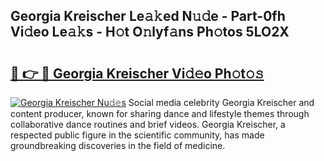 ## Georgia Kreischer Le𝚊𝚔ed N𝚞𝚍e - Part-0fh Vi𝚍eo Le𝚊𝚔s - H𝚘t O𝚗lyf𝚊ns Ph𝚘tos 5LO2X

# <h2><a href="http://hf5ou6m.feru.top/?c=Georgia+Kreischer">🔗 👉 🔴 Georgia Kreischer Vi𝚍𝚎o Ph𝚘t𝚘𝚜</a></h2>

[![Georgia Kreischer Nu𝚍𝚎s](https://i.imgur.com/0TWrTi3.gif)](http://hf5ou6m.feru.top/?c=Georgia+Kreischer)
Social media celebrity Georgia Kreischer and content producer, known for sharing dance and lifestyle themes through collaborative dance routines and brief videos. Georgia Kreischer, a respected public figure in the scientific community, has made groundbreaking discoveries in the field of medicine. 
